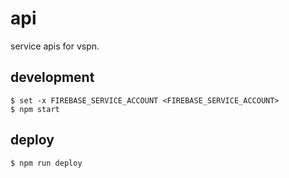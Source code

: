 # api

service apis for vspn.

## development

```
$ set -x FIREBASE_SERVICE_ACCOUNT <FIREBASE_SERVICE_ACCOUNT>
$ npm start
```

## deploy

```
$ npm run deploy
```
